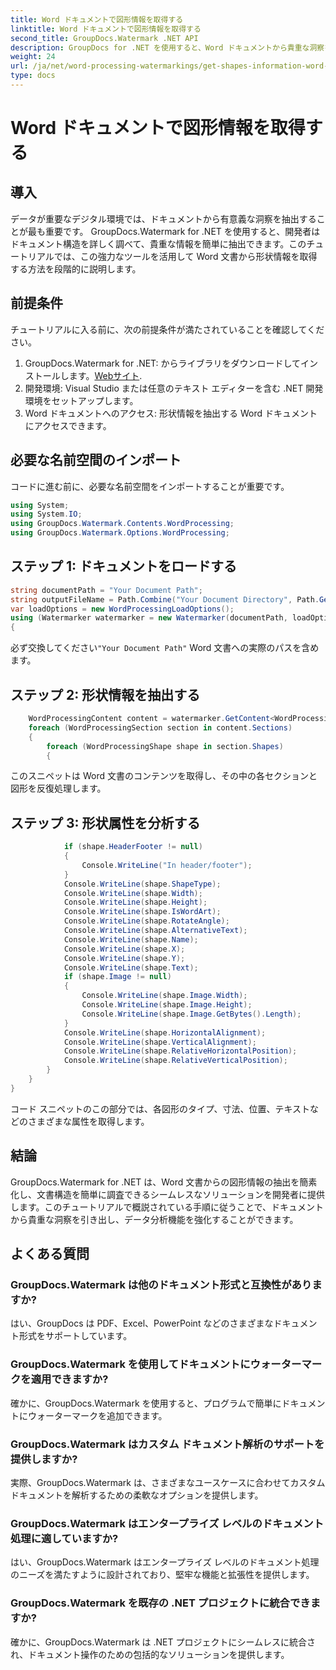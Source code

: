 ```yaml
---
title: Word ドキュメントで図形情報を取得する
linktitle: Word ドキュメントで図形情報を取得する
second_title: GroupDocs.Watermark .NET API
description: GroupDocs for .NET を使用すると、Word ドキュメントから貴重な洞察を簡単に得ることができます。形状情報をシームレスに抽出してデータ分析を強化します。
weight: 24
url: /ja/net/word-processing-watermarkings/get-shapes-information-word-docs/
type: docs
---
```

# Word ドキュメントで図形情報を取得する

## 導入
データが重要なデジタル環境では、ドキュメントから有意義な洞察を抽出することが最も重要です。 GroupDocs.Watermark for .NET を使用すると、開発者はドキュメント構造を詳しく調べて、貴重な情報を簡単に抽出できます。このチュートリアルでは、この強力なツールを活用して Word 文書から形状情報を取得する方法を段階的に説明します。
## 前提条件
チュートリアルに入る前に、次の前提条件が満たされていることを確認してください。
1.  GroupDocs.Watermark for .NET: からライブラリをダウンロードしてインストールします。[Webサイト](https://releases.groupdocs.com/Watermark/net/).
2. 開発環境: Visual Studio または任意のテキスト エディターを含む .NET 開発環境をセットアップします。
3. Word ドキュメントへのアクセス: 形状情報を抽出する Word ドキュメントにアクセスできます。

## 必要な名前空間のインポート
コードに進む前に、必要な名前空間をインポートすることが重要です。
```csharp
using System;
using System.IO;
using GroupDocs.Watermark.Contents.WordProcessing;
using GroupDocs.Watermark.Options.WordProcessing;
```
## ステップ 1: ドキュメントをロードする
```csharp
string documentPath = "Your Document Path";
string outputFileName = Path.Combine("Your Document Directory", Path.GetFileName(documentPath));
var loadOptions = new WordProcessingLoadOptions();
using (Watermarker watermarker = new Watermarker(documentPath, loadOptions))
{
```
必ず交換してください`"Your Document Path"` Word 文書への実際のパスを含めます。
## ステップ 2: 形状情報を抽出する
```csharp
	WordProcessingContent content = watermarker.GetContent<WordProcessingContent>();
	foreach (WordProcessingSection section in content.Sections)
	{
		foreach (WordProcessingShape shape in section.Shapes)
		{
```
このスニペットは Word 文書のコンテンツを取得し、その中の各セクションと図形を反復処理します。
## ステップ 3: 形状属性を分析する
```csharp
			if (shape.HeaderFooter != null)
			{
				Console.WriteLine("In header/footer");
			}
			Console.WriteLine(shape.ShapeType);
			Console.WriteLine(shape.Width);
			Console.WriteLine(shape.Height);
			Console.WriteLine(shape.IsWordArt);
			Console.WriteLine(shape.RotateAngle);
			Console.WriteLine(shape.AlternativeText);
			Console.WriteLine(shape.Name);
			Console.WriteLine(shape.X);
			Console.WriteLine(shape.Y);
			Console.WriteLine(shape.Text);
			if (shape.Image != null)
			{
				Console.WriteLine(shape.Image.Width);
				Console.WriteLine(shape.Image.Height);
				Console.WriteLine(shape.Image.GetBytes().Length);
			}
			Console.WriteLine(shape.HorizontalAlignment);
			Console.WriteLine(shape.VerticalAlignment);
			Console.WriteLine(shape.RelativeHorizontalPosition);
			Console.WriteLine(shape.RelativeVerticalPosition);
		}
	}
}
```
コード スニペットのこの部分では、各図形のタイプ、寸法、位置、テキストなどのさまざまな属性を取得します。

## 結論
GroupDocs.Watermark for .NET は、Word 文書からの図形情報の抽出を簡素化し、文書構造を簡単に調査できるシームレスなソリューションを開発者に提供します。このチュートリアルで概説されている手順に従うことで、ドキュメントから貴重な洞察を引き出し、データ分析機能を強化することができます。
## よくある質問
### GroupDocs.Watermark は他のドキュメント形式と互換性がありますか?
はい、GroupDocs は PDF、Excel、PowerPoint などのさまざまなドキュメント形式をサポートしています。
### GroupDocs.Watermark を使用してドキュメントにウォーターマークを適用できますか?
確かに、GroupDocs.Watermark を使用すると、プログラムで簡単にドキュメントにウォーターマークを追加できます。
### GroupDocs.Watermark はカスタム ドキュメント解析のサポートを提供しますか?
実際、GroupDocs.Watermark は、さまざまなユースケースに合わせてカスタム ドキュメントを解析するための柔軟なオプションを提供します。
### GroupDocs.Watermark はエンタープライズ レベルのドキュメント処理に適していますか?
はい、GroupDocs.Watermark はエンタープライズ レベルのドキュメント処理のニーズを満たすように設計されており、堅牢な機能と拡張性を提供します。
### GroupDocs.Watermark を既存の .NET プロジェクトに統合できますか?
確かに、GroupDocs.Watermark は .NET プロジェクトにシームレスに統合され、ドキュメント操作のための包括的なソリューションを提供します。